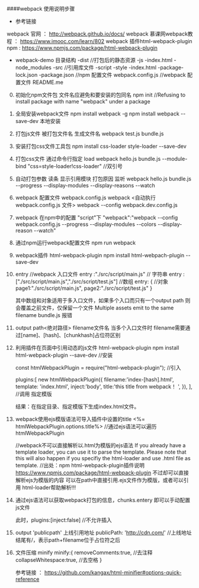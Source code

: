 ####webpack 使用说明步骤

- 参考链接

webpack 官网 ： http://webpack.github.io/docs/
webpack 慕课网webpack教程 ： https://www.imooc.com/learn/802
webpack 插件html-webpack-plugin npm : https://www.npmjs.com/package/html-webpack-plugin

- webpack-demo 目录结构
    -dist //打包后的静态资源
        -js
        -index.html
    -node_modules
    -src  //引用库文件
        -script
        -style
    -index.html 
    -package-lock.json
    -package.json  //npm 配置文件
    webpack.config.js   //webpack 配置文件
    README.me  

0. 初始化npm文件包 文件名应避免和要安装的包同名
    npm init   //Refusing to install package with name "webpack" under a package
1. 全局安装webpack文件
    npm install webpack -g
    npm install webpack --save-dev 本地安装

2. 打包js文件  被打包文件名  生成文件名
    webpack test.js  bundle.js

3. 安装打包css文件工具包
    npm install css-loader style-loader --save-dev

4. 打包css文件 通过命令行指定 load
    webpack hello.js bundle.js --module-bind "css=style-loader!css-loader"   //双引号

5. 自动打包参数 读条 显示引用模块 打包原因  监听
    webpack hello.js bundle.js --progress --display-modules --display-reasons --watch

6. webpack 配置文件  webpack.config.js
    webpack  <自动执行webpack.config.js 文件>
    webpack --config webpack.dev.config.js

7. webpack 在npm中的配置 "script"下
    "webpack":"webpack --config webpack.config.js --progress --display-modules --colors --display-reason --watch"

8. 通过npm运行webpack配置文件
    npm run webpack

9. webpack插件  html-webpack-plugin 
    npm install html-webpach-plugin --save-dev

10. entry //webpack 入口文件 
    entry :"./src/script/main.js"  // 字符串
    entry :["./src/script/main.js","./src/script/test.js"]   //数组
    entry: {                                  //对象
        page1:"./src/script/main.js",
        page2:"./src/script/test.js"
    }
    
    其中数组和对象适用于多入口文件，如果多个入口而只有一个output path 则会覆盖之前文件，仅保留一个文件
    Multiple assets emit to the same filename bundle.js 报错

11. output path<绝对路径> filename文件名
    当多个入口文件时 filename需要通过[name]、[hash]、[chunkhash]占位符区别

12. 利用插件在页面中引用动态的js文件 html-webpack-plugin
    npm install html-webpack-plugin --save-dev  //安装
    
    const htmlWebpackPlugin = require("html-webpack-plugin");  //引入

    plugins:[ new htmlWebpackPlugin({
        filename:'index-[hash].html',
        template: 'index.html',
        inject:'body',
        title:'this title from webpack！ ',
        }), ],  //调用  指定模版
    
    结果：在指定目录、指定模版下生成index.html文件。

13. webpack使用ejs模版语法可导入插件中设置的title
    <%= htmlWebpackPlugin.options.title%> //通过ejs语法可以遍历htmlWebpackPlugin

    //webpack不可以直接解析以.html为模版的ejs语法
    If you already have a template loader, you can use it to parse the template. Please note that this will also happen if you specifiy the html-loader and use .html file as template.
    //出处：npm html-webpack-plugin插件说明  https://www.npmjs.com/package/html-webpack-plugin
    不过却可以直接解析ejs为模版的内容
    可以在path中直接引用.ejs文件作为模版，或者可以引用 html-loader帮助解析!!!

14. 通过ejs语法可以获取webpack打包的信息，chunks.entery 即可以手动配置js文件
    <script type="text/javscript" src="<%=htmlWebpackPlugin.files.chunks.main.entry%>"></script>
    
    此时，plugins:[inject:false] //不允许插入

15. output 'publicpath' 上线引用地址
    publicPath: 'http://cdn.com/' //上线地址  结尾有/，表示path+filename位于占位符之后

16. 文件压缩 minify
    minify:{
        removeComments:true,   //去注释
        collapseWhitespace:true, //去空格
    }

    参考链接 ： https://github.com/kangax/html-minifier#options-quick-reference








